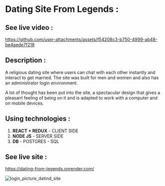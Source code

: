 # Dating Site From Legends :

## See live video :
https://github.com/user-attachments/assets/f54208c3-b750-4999-ab48-be4aede7f218

## Description :

A religious dating site where users can chat with each other instantly and interact to get married.
The site was built for men and women and also has an administrator login environment.

A lot of thought has been put into the site, a spectacular design that gives a pleasant
feeling of being on it and is adapted to work with a computer and on mobile devices.


## Using technologies :

1. **REACT + REDUX** - CLIENT SIDE
2. **NODE JS** - SERVER SIDE
3. **DB** - POSTGRES - SQL

## See live site :
https://dating-from-legends.onrender.com/

![login_picture_datind_site](https://github.com/user-attachments/assets/e35332d8-601d-4e69-b88c-70abe0995fac)

